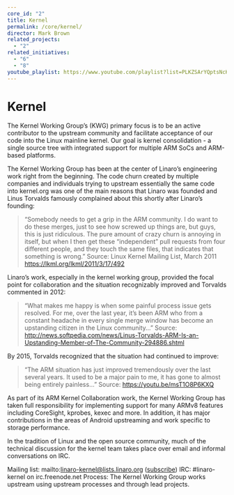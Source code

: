 ```yaml
---
core_id: "2"
title: Kernel
permalink: /core/kernel/
director: Mark Brown
related_projects:
  - "2"
related_initiatives:
  - "6"
  - "8"
youtube_playlist: https://www.youtube.com/playlist?list=PLKZSArYQptsNcK4cX5OS6d4--lQdz6Zws
---
```

# Kernel

The Kernel Working Group’s (KWG) primary focus is to be an active contributor to the upstream community and facilitate acceptance of our code into the Linux mainline kernel. Our goal is kernel consolidation - a single source tree with integrated support for multiple ARM SoCs and ARM-based platforms.

The Kernel Working Group has been at the center of Linaro’s engineering work right from the beginning. The code churn created by multiple companies and individuals trying to upstream essentially the same code into kernel.org was one of the main reasons that Linaro was founded and Linus Torvalds famously complained about this shortly after Linaro’s founding:

> “Somebody needs to get a grip in the ARM community. I do want to do these merges, just to see how screwed up things are, but guys, this is just ridiculous. The pure amount of crazy churn is annoying in itself, but when I then get these “independent” pull requests from four different people, and they touch the same files, that indicates that something is wrong.” Source: Linux Kernel Mailing List, March 2011 https://lkml.org/lkml/2011/3/17/492

Linaro’s work, especially in the kernel working group, provided the focal point for collaboration and the situation recognizably improved and Torvalds commented in 2012:

> “What makes me happy is when some painful process issue gets resolved. For me, over the last year, it’s been ARM who from a constant headache in every single merge window has become an upstanding citizen in the Linux community…” Source: http://news.softpedia.com/news/Linus-Torvalds-ARM-Is-an-Upstanding-Member-of-The-Community-294886.shtml

By 2015, Torvalds recognized that the situation had continued to improve:

> “The ARM situation has just improved tremendously over the last several years. It used to be a major pain to me, it has gone to almost being entirely painless…” Source: https://youtu.be/msT1O8P6KXQ

As part of its ARM Kernel Collaboration work, the Kernel Working Group has taken full responsibility for implementing support for many ARMv8 features including CoreSight, kprobes, kexec and more. In addition, it has major contributions in the areas of Android upstreaming and work specific to storage performance.

In the tradition of Linux and the open source community, much of the technical discussion for the kernel team takes place over email and informal conversations on IRC.

Mailing list: mailto:linaro-kernel@lists.linaro.org ([subscribe](http://lists.linaro.org/mailman/listinfo/linaro-dev))
IRC: #linaro-kernel on irc.freenode.net
Process: The Kernel Working Group works upstream using upstream processes and through lead projects.
